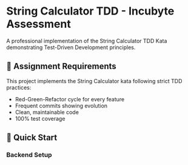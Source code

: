 # String Calculator TDD - Incubyte Assessment

A professional implementation of the String Calculator TDD Kata demonstrating Test-Driven Development principles.

## 🎯 Assignment Requirements

This project implements the String Calculator kata following strict TDD practices:
- Red-Green-Refactor cycle for every feature
- Frequent commits showing evolution
- Clean, maintainable code
- 100% test coverage

## 🚀 Quick Start

### Backend Setup
